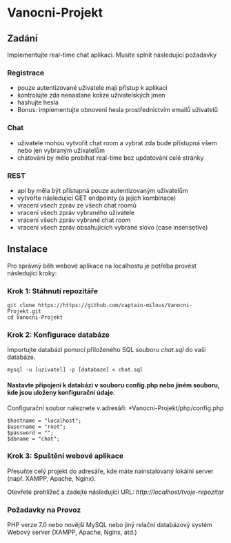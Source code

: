 # Vanocni-Projekt

## Zadání
 Implementujte real-time chat aplikaci. Musíte splnit následující požadavky

### Registrace
- pouze autentizované uživatele mají přístup k aplikaci
- kontrolujte zda nenastane kolize uživatelských jmen
- hashujte hesla
- Bonus: implementujte obnovení hesla prostřednictvím emailů uživatelů 
### Chat
- uživatele mohou vytvořit chat room a vybrat zda bude přístupná všem nebo jen vybraným uživatelům
- chatování by mělo probíhat real-time bez updatování celé stránky
### REST
- api by měla být přístupná pouze autentizovaným uživatelům
- vytvořte následující GET endpointy (a jejich kombinace)
- vracení všech zpráv ze všech chat roomů
- vracení všech zpráv vybraného uživatele
- vracení všech zpráv vybrané chat room
- vracení všech zpráv obsahujících vybrané slovo (case insensetive)

## Instalace
Pro správný běh webové aplikace na localhostu je potřeba provést následující kroky:

### Krok 1: Stáhnutí repozitáře
```
git clone https://https://github.com/captain-milous/Vanocni-Projekt.git
cd Vanocni-Projekt
```

### Krok 2: Konfigurace databáze
Importujte databázi pomocí přiloženého SQL souboru *chat.sql* do vaší databáze.
```
mysql -u [uzivatel] -p [databaze] < chat.sql
```

#### Nastavte připojení k databázi v souboru config.php nebo jiném souboru, kde jsou uloženy konfigurační údaje.
Configurační soubor naleznete v adresáři: *Vanocni-Projekt/php/config.php
```
$hostname = "localhost";
$username = "root";
$password = "";
$dbname = "chat";
```

### Krok 3: Spuštění webové aplikace
Přesuňte celý projekt do adresáře, kde máte nainstalovaný lokální server (např. XAMPP, Apache, Nginx).

Otevřete prohlížeč a zadejte následující URL: 
*http://localhost/tvoje-repozitar*

### Požadavky na Provoz
PHP verze 7.0 nebo novější
MySQL nebo jiný relační databázový systém
Webový server (XAMPP, Apache, Nginx, atd.)
